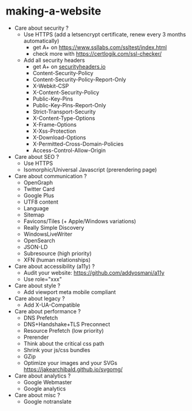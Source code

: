 # making-a-website

- Care about security ?
  - Use HTTPS (add a letsencrypt certificate, renew every 3 months automatically)
    - get A+ on https://www.ssllabs.com/ssltest/index.html
    - check more with https://certlogik.com/ssl-checker/
  - Add all security headers
    - get A+ on [securityheaders.io](securityheaders.io)
    - Content-Security-Policy
    - Content-Security-Policy-Report-Only
    - X-Webkit-CSP
    - X-Content-Security-Policy
    - Public-Key-Pins
    - Public-Key-Pins-Report-Only
    - Strict-Transport-Security
    - X-Content-Type-Options
    - X-Frame-Options
    - X-Xss-Protection
    - X-Download-Options
    - X-Permitted-Cross-Domain-Policies
    - Access-Control-Allow-Origin
- Care about SEO ?
  - Use HTTPS
  - Isomorphic/Universal Javascript (prerendering page)
- Care about communication ?
  - OpenGraph
  - Twitter Card
  - Google Plus
  - UTF8 content
  - Language
  - Sitemap
  - Favicons/Tiles (+ Apple/Windows variations)
  - Really Simple Discovery
  - WindowsLiveWriter
  - OpenSearch
  - JSON-LD
  - Subresource (high priority)
  - XFN (human relationships)
- Care about accessibility (a11y) ?
  - Audit your website: https://github.com/addyosmani/a11y
  - Use role="xxx"
- Care about style ?
  - Add viewport meta mobile compliant
- Care about legacy ?
  - Add X-UA-Compatible 
- Care about performance ?
  - DNS Prefetch <link>
  - DNS+Handshake+TLS Preconnect <link>
  - Resource Prefetch (low priority)
  - Prerender <link>
  - Think about the critical css path
  - Shrink your js/css bundles
  - GZip
  - Optimize your images and your SVGs https://jakearchibald.github.io/svgomg/
- Care about analytics ?
  - Google Webmaster
  - Google analytics
- Care about misc ?
  - Google notranslate
